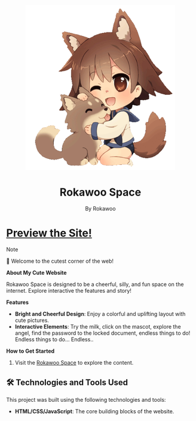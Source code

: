 <p align="center">
  <img src="https://github.com/Rokawoo/neocities/blob/main/img/main/doggyHug.gif" alt="Website Logo" width="400"/>
</p>

<div align="center">
  <h1>Rokawoo Space</h1>
  <p>By Rokawoo</p>
</div>

# [Preview the Site!](https://www.cs.drexel.edu/~ays36/Media/Image/Webdev/webdev_showcase.mp4)

> [!NOTE]
> 🌸 Welcome to the cutest corner of the web!

**About My Cute Website**

Rokawoo Space is designed to be a cheerful, silly, and fun space on the internet. Explore interactive the features and story!

**Features**

- **Bright and Cheerful Design**: Enjoy a colorful and uplifting layout with cute pictures.
- **Interactive Elements**: Try the milk, click on the mascot, explore the angel, find the password to the locked document, endless things to do! Endless things to do... Endless..


**How to Get Started**

1. Visit the [Rokawoo Space](https://rokawoo.neocities.org/) to explore the content.

## 🛠 Technologies and Tools Used

This project was built using the following technologies and tools:

- **HTML/CSS/JavaScript**: The core building blocks of the website.
